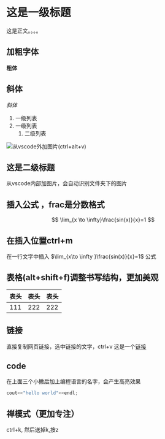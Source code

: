 # 这是一级标题
这是正文。。。。  
## 加粗字体 
 **粗体**
## 斜体 
*斜体*

1. 一级列表
2. 一级列表
   1. 二级列表

![](2023-07-24-21-10-41.png)从vscode外加图片(ctrl+alt+v)
## 这是二级标题
从vscode内部加图片，![]()会自动识别文件夹下的图片

## 插入公式  ，frac是分数格式
$$
\lim_{x \to \infty}\frac{sin(x)}{x}=1
$$
## 在插入位置ctrl+m
在一行文字中插入 $\lim_{x\to \infty }\frac{sin(x)}{x}=1$ 公式

## 表格(alt+shift+f)调整书写结构，更加美观
| 表头 | 表头 | 表头 |
| ---- | ---- | ---- |
| 111  | 222  | 222  |

## 链接
直接复制网页链接，选中链接的文字，ctrl+v
这是一个[链接](https://www.baidu.com/)

## code
在上面三个小撇后加上编程语言的名字，会产生高亮效果
```c++
cout<<"hello world"<<endl;
```

## 禅模式（更加专注）
ctrl+k, 然后送掉k,按z